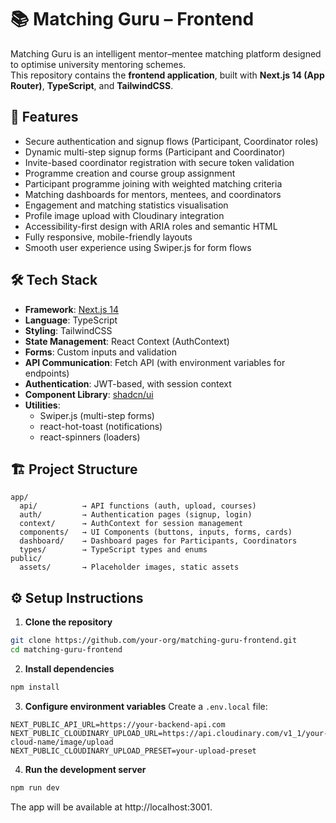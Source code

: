 # 📚 Matching Guru – Frontend

Matching Guru is an intelligent mentor–mentee matching platform designed to optimise university mentoring schemes.  
This repository contains the **frontend application**, built with **Next.js 14 (App Router)**, **TypeScript**, and **TailwindCSS**.

## 🚀 Features
- Secure authentication and signup flows (Participant, Coordinator roles)
- Dynamic multi-step signup forms (Participant and Coordinator)
- Invite-based coordinator registration with secure token validation
- Programme creation and course group assignment
- Participant programme joining with weighted matching criteria
- Matching dashboards for mentors, mentees, and coordinators
- Engagement and matching statistics visualisation
- Profile image upload with Cloudinary integration
- Accessibility-first design with ARIA roles and semantic HTML
- Fully responsive, mobile-friendly layouts
- Smooth user experience using Swiper.js for form flows

## 🛠 Tech Stack
- **Framework**: [Next.js 14](https://nextjs.org/)
- **Language**: TypeScript
- **Styling**: TailwindCSS
- **State Management**: React Context (AuthContext)
- **Forms**: Custom inputs and validation
- **API Communication**: Fetch API (with environment variables for endpoints)
- **Authentication**: JWT-based, with session context
- **Component Library**: [shadcn/ui](https://ui.shadcn.dev/)
- **Utilities**: 
  - Swiper.js (multi-step forms)
  - react-hot-toast (notifications)
  - react-spinners (loaders)

## 🏗 Project Structure
```
app/
  api/          → API functions (auth, upload, courses)
  auth/         → Authentication pages (signup, login)
  context/      → AuthContext for session management
  components/   → UI Components (buttons, inputs, forms, cards)
  dashboard/    → Dashboard pages for Participants, Coordinators
  types/        → TypeScript types and enums
public/
  assets/       → Placeholder images, static assets
```

## ⚙️ Setup Instructions

1. **Clone the repository**
```bash
git clone https://github.com/your-org/matching-guru-frontend.git
cd matching-guru-frontend
```

2. **Install dependencies**
```bash
npm install
```

3. **Configure environment variables**
   Create a `.env.local` file:
```
NEXT_PUBLIC_API_URL=https://your-backend-api.com
NEXT_PUBLIC_CLOUDINARY_UPLOAD_URL=https://api.cloudinary.com/v1_1/your-cloud-name/image/upload
NEXT_PUBLIC_CLOUDINARY_UPLOAD_PRESET=your-upload-preset
```

4. **Run the development server**
```bash
npm run dev
```

The app will be available at http://localhost:3001.
